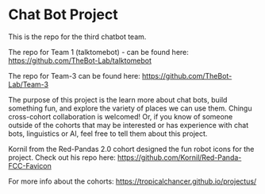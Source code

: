 # Chat Bot Project
This is the repo for the third chatbot team.

The repo for Team 1 (talktomebot) - can be found here: https://github.com/TheBot-Lab/talktomebot

The repo for Team-3 can be found here: https://github.com/TheBot-Lab/Team-3

The purpose of this project is the learn more about chat bots, build something fun, and explore the variety of places we can use them. Chingu cross-cohort collaboration is welcomed! Or, if you know of someone outside of the cohorts that may be interested or has experience with chat bots, linguistics or AI, feel free to tell them about this project.

Kornil from the Red-Pandas 2.0 cohort designed the fun robot icons for the project. Check out his repo here: https://github.com/Kornil/Red-Panda-FCC-Favicon

For more info about the cohorts: https://tropicalchancer.github.io/projectus/
